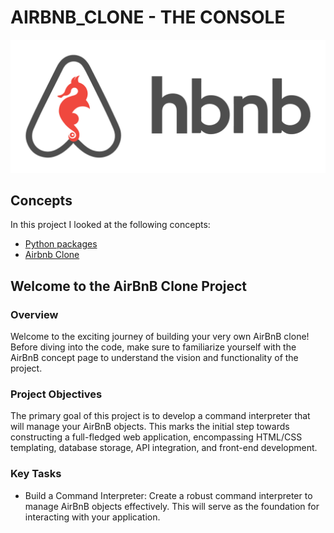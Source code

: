 # AIRBNB_CLONE - THE CONSOLE

![alt text](image.png)

## Concepts

In this project I looked at the following concepts:

- [Python packages](https://intranet.alxswe.com/concepts/66)
- [Airbnb Clone](https://intranet.alxswe.com/concepts/74)

## Welcome to the AirBnB Clone Project

### Overview

Welcome to the exciting journey of building your very own AirBnB clone! Before diving into the code, make sure to familiarize yourself with the AirBnB concept page to understand the vision and functionality of the project.

### Project Objectives

The primary goal of this project is to develop a command interpreter that will manage your AirBnB objects. This marks the initial step towards constructing a full-fledged web application, encompassing HTML/CSS templating, database storage, API integration, and front-end development.

### Key Tasks

- Build a Command Interpreter:
Create a robust command interpreter to manage AirBnB objects effectively. This will serve as the foundation for interacting with your application.
